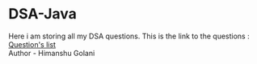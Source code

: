 # DSA-Java
Here i am storing all my DSA questions.
This is the link to the questions : <a href="https://docs.google.com/spreadsheets/d/1hXserPuxVoWMG9Hs7y8wVdRCJTcj3xMBAEYUOXQ5Xag/edit#gid=0">Question's list</a>
<br />
Author - Himanshu Golani
